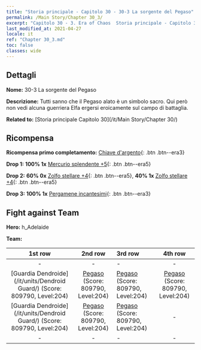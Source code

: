 ```yaml
---
title: "Storia principale - Capitolo 30 - 30-3 La sorgente del Pegaso"
permalink: /Main Story/Chapter 30_3/
excerpt: "Capitolo 30 - 3. Era of Chaos  Storia principale - Capitolo 30_3. 30-3 La sorgente del Pegaso"
last_modified_at: 2021-04-27
locale: it
ref: "Chapter 30_3.md"
toc: false
classes: wide
---
```


## Dettagli

 **Nome:** 30-3 La sorgente del Pegaso

 **Descrizione:** Tutti sanno che il Pegaso alato è un simbolo sacro. Qui però non vedi alcuna guerriera Elfa ergersi eroicamente sul campo di battaglia.

 **Related to:** [Storia principale Capitolo 30](/it/Main Story/Chapter 30/)

## Ricompensa

 **Ricompensa primo completamento:** [Chiave d'argento](/ItemsIT/con_693/){: .btn .btn--era3}

 **Drop 1:** **100% 1x** [Mercurio splendente +5](/ItemsIT/mat_98/){: .btn .btn--era5}

 **Drop 2:** **60% 0x** [Zolfo stellare +4](/ItemsIT/mat_92/){: .btn .btn--era5}, **40% 1x** [Zolfo stellare +4](/ItemsIT/mat_92/){: .btn .btn--era5}

 **Drop 3:** **100% 1x** [Pergamene incantesimi](/ItemsIT/con_694/){: .btn .btn--era3}


## Fight against Team
 **Hero:** h_Adelaide

 **Team:**


  | 1st row | 2nd row | 3rd row | 4th row |
  |:----:|:----:|:----|:----:|
  | - | - | - | - |
  | [Guardia Dendroide](/it/units/Dendroid Guard/) (Score: 809790, Level:204)  | [Pegaso](/it/units/Pegasus/) (Score: 809790, Level:204)  | [Pegaso](/it/units/Pegasus/) (Score: 809790, Level:204)  | [Pegaso](/it/units/Pegasus/) (Score: 809790, Level:204)  |
  | [Guardia Dendroide](/it/units/Dendroid Guard/) (Score: 809790, Level:204)  | [Pegaso](/it/units/Pegasus/) (Score: 809790, Level:204)  | [Pegaso](/it/units/Pegasus/) (Score: 809790, Level:204)  | - |
  | - | - | - | - |


